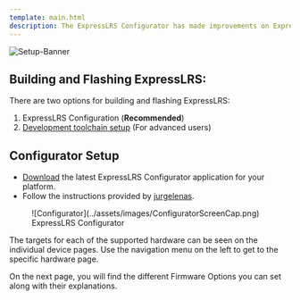 ```yaml
---
template: main.html
description: The ExpressLRS Configurator has made improvements on ExpressLRS accessibility. It is an invaluable tool to get your ExpressLRS Device up-to-date.
---
```


![Setup-Banner](https://github.com/ExpressLRS/ExpressLRS-Hardware/raw/master/img/quick-start.png)


## Building and Flashing ExpressLRS:

There are two options for building and flashing ExpressLRS:

1. ExpressLRS Configuration (**Recommended**)
2. [Development toolchain setup](../software/toolchain-install.md) (For advanced users) 

## Configurator Setup

- [Download](https://github.com/ExpressLRS/ExpressLRS-Configurator/releases) the latest ExpressLRS Configurator application for your platform.
- Follow the instructions provided by [jurgelenas](https://github.com/jurgelenas/).

<figure markdown>
![Configurator](../assets/images/ConfiguratorScreenCap.png)
<figcaption>ExpressLRS Configurator</figcaption>
</figure>

The targets for each of the supported hardware can be seen on the individual device pages. Use the navigation menu on the left to get to the specific hardware page.

On the next page, you will find the different Firmware Options you can set along with their explanations.